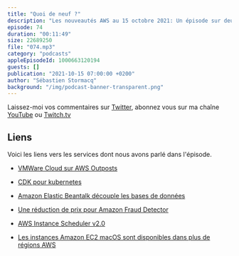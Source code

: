 ```yaml
---
title: "Quoi de neuf ?"
description: "Les nouveautés AWS au 15 octobre 2021: Un épisode sur deux du podcast est consacré à une brève revue des principales nouveautés AWS.  Cette semaine, c'est le calme avant la tempête, la conférence AWS re:Invent qui se tiendra à Las Vegas en présenciel. Cette semaine nou sparlons de VMWare Cloud et Outposts, de Elastic BeansTalk et ses bases de données, du Cloud Development Kit (CDK), d'une réduction de prix (encore) et de la disponibilité des instances Amazon EC2 pour macOS"
episode: 74
duration: "00:11:49"
size: 22689250
file: "074.mp3"
category: "podcasts"
appleEpisodeId: 1000663120194
guests: []
publication: "2021-10-15 07:00:00 +0200"
author: "Sébastien Stormacq"
background: "/img/podcast-banner-transparent.png"
---
```


Laissez-moi vos commentaires sur [Twitter](https://twitter.com/sebsto), abonnez vous sur ma chaîne [YouTube](https://www.youtube.com/sebsto) ou [Twitch.tv](https://www.twitch.tv/sebAWS)

## Liens

Voici les liens vers les services dont nous avons parlé dans l'épisode.

- [VMWare Cloud sur AWS Outposts](https://aws.amazon.com/blogs/aws/vmware-cloud-on-aws-outposts-brings-vmware-sddc-as-a-fully-managed-service-on-premises/)

- [CDK pour kubernetes](https://aws.amazon.com/about-aws/whats-new/2021/10/cdk-kubernetes-cdk8s-available/)

- [Amazon Elastic Beantalk découple les bases de données](https://aws.amazon.com/about-aws/whats-new/2021/10/aws-elastic-beanstalk-database-decoupling-elastic-beanstalk-environment/ )

- [Une réduction de prix pour Amazon Fraud Detector](https://aws.amazon.com/about-aws/whats-new/2021/10/aws-price-reduction-amazon-fraud-detector/)

- [AWS Instance Scheduler v2.0](https://aws.amazon.com/about-aws/whats-new/2021/10/aws-instance-scheduler-v2-0/)

- [Les instances Amazon EC2 macOS sont disponibles dans plus de régions AWS](https://aws.amazon.com/about-aws/whats-new/2021/10/amazon-ec2-mac-instances-additional-regions/)

